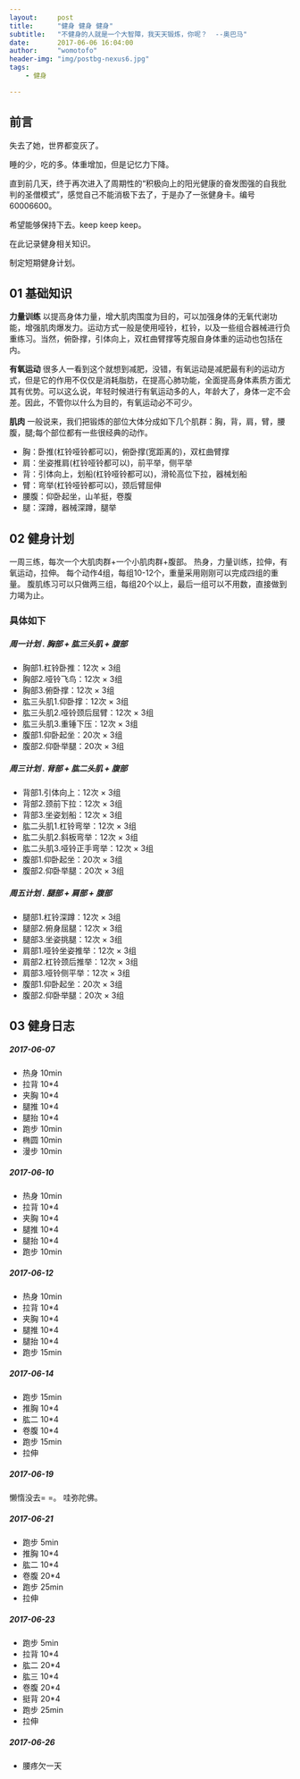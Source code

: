 ```yaml
---
layout:     post
title:      "健身 健身 健身"
subtitle:   "不健身的人就是一个大智障，我天天锻炼，你呢？  --奥巴马"
date:       2017-06-06 16:04:00
author:     "womotofo"
header-img: "img/postbg-nexus6.jpg"
tags:
    - 健身

---
```


## 前言

失去了她，世界都变灰了。

睡的少，吃的多。体重增加，但是记忆力下降。

直到前几天，终于再次进入了周期性的“积极向上的阳光健康的奋发图强的自我批判的圣僧模式”，感觉自己不能消极下去了，于是办了一张健身卡。编号60006600。

希望能够保持下去。keep keep keep。

在此记录健身相关知识。

制定短期健身计划。

## 01 基础知识

**力量训练**
以提高身体力量，增大肌肉围度为目的，可以加强身体的无氧代谢功能，增强肌肉爆发力。运动方式一般是使用哑铃，杠铃，以及一些组合器械进行负重练习。当然，俯卧撑，引体向上，双杠曲臂撑等克服自身体重的运动也包括在内。

**有氧运动**
很多人一看到这个就想到减肥，没错，有氧运动是减肥最有利的运动方式，但是它的作用不仅仅是消耗脂肪，在提高心肺功能，全面提高身体素质方面尤其有优势。可以这么说，年轻时候进行有氧运动多的人，年龄大了，身体一定不会差。因此，不管你以什么为目的，有氧运动必不可少。

**肌肉**
一般说来，我们把锻炼的部位大体分成如下几个肌群：胸，背，肩，臂，腰腹，腿;每个部位都有一些很经典的动作。
* 胸：卧推(杠铃哑铃都可以)，俯卧撑(宽距离的)，双杠曲臂撑
* 肩：坐姿推肩(杠铃哑铃都可以)，前平举，侧平举
* 背：引体向上，划船(杠铃哑铃都可以)，滑轮高位下拉，器械划船
* 臂：弯举(杠铃哑铃都可以)，颈后臂屈伸
* 腰腹：仰卧起坐，山羊挺，卷腹
* 腿：深蹲，器械深蹲，腿举

## 02 健身计划

一周三练，每次一个大肌肉群+一个小肌肉群+腹部。
热身，力量训练，拉伸，有氧运动，拉伸。
每个动作4组，每组10-12个，重量采用刚刚可以完成四组的重量。
腹肌练习可以只做两三组，每组20个以上，最后一组可以不用数，直接做到力竭为止。

### 具体如下
##### 周一计划 . 胸部 + 肱三头肌 + 腹部
* 胸部1.杠铃卧推：12次 × 3组
* 胸部2.哑铃飞鸟：12次 × 3组
* 胸部3.俯卧撑：12次 × 3组
* 肱三头肌1.仰卧撑：12次 × 3组
* 肱三头肌2.哑铃颈后屈臂：12次 × 3组
* 肱三头肌3.重锤下压：12次 × 3组
* 腹部1.仰卧起坐：20次 × 3组
* 腹部2.仰卧举腿：20次 × 3组

##### 周三计划 . 背部 + 肱二头肌 + 腹部
* 背部1.引体向上：12次 × 3组
* 背部2.颈前下拉：12次 × 3组
* 背部3.坐姿划船：12次 × 3组
* 肱二头肌1.杠铃弯举：12次 × 3组
* 肱二头肌2.斜板弯举：12次 × 3组
* 肱二头肌3.哑铃正手弯举：12次 × 3组
* 腹部1.仰卧起坐：20次 × 3组
* 腹部2.仰卧举腿：20次 × 3组

##### 周五计划 . 腿部 + 肩部 + 腹部
* 腿部1.杠铃深蹲：12次 × 3组
* 腿部2.俯身屈腿：12次 × 3组
* 腿部3.坐姿挑腿：12次 × 3组
* 肩部1.哑铃坐姿推举：12次 × 3组
* 肩部2.杠铃颈后推举：12次 × 3组
* 肩部3.哑铃侧平举：12次 × 3组
* 腹部1.仰卧起坐：20次 × 3组
* 腹部2.仰卧举腿：20次 × 3组

## 03 健身日志

##### 2017-06-07

* 热身 10min
* 拉背 10*4
* 夹胸 10*4
* 腿推 10*4
* 腿抬 10*4
* 跑步 10min
* 椭圆 10min
* 漫步 10min

##### 2017-06-10

* 热身 10min
* 拉背 10*4
* 夹胸 10*4
* 腿推 10*4
* 腿抬 10*4
* 跑步 10min

##### 2017-06-12

* 热身 10min
* 拉背 10*4
* 夹胸 10*4
* 腿推 10*4
* 腿抬 10*4
* 跑步 15min

##### 2017-06-14

* 跑步 15min
* 推胸 10*4
* 肱二 10*4
* 卷腹 10*4
* 跑步 15min
* 拉伸

##### 2017-06-19

懒惰没去= =。
哇弥陀佛。

##### 2017-06-21

* 跑步 5min
* 推胸 10*4
* 肱二 10*4
* 卷腹 20*4
* 跑步 25min
* 拉伸

##### 2017-06-23

* 跑步 5min
* 拉背 10*4
* 肱二 20*4
* 肱三 10*4
* 卷腹 20*4
* 挺背 20*4
* 跑步 25min
* 拉伸

##### 2017-06-26

* 腰疼欠一天